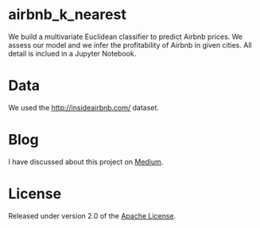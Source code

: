 # airbnb_k_nearest
We build a multivariate Euclidean classifier to predict Airbnb prices. We assess our model and we infer the profitability of Airbnb in given cities. All detail is inclued in a Jupyter Notebook.

# Data
We used the http://insideairbnb.com/ dataset.

# Blog
I have discussed about this project on [Medium].

# License
Released under version 2.0 of the [Apache License].

[Apache license]: http://www.apache.org/licenses/LICENSE-2.0
[Medium]: https://medium.com/@ugo.bertello/is-airbnb-pushing-away-locals-a-study-with-k-nearest-neighbours-a3ae22a07b0f
